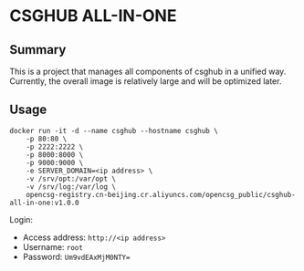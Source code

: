 # CSGHUB ALL-IN-ONE

## Summary

This is a project that manages all components of csghub in a unified way. Currently, the overall image is relatively large and will be optimized later.

## Usage

```shell
docker run -it -d --name csghub --hostname csghub \
    -p 80:80 \
    -p 2222:2222 \
    -p 8000:8000 \
    -p 9000:9000 \
    -e SERVER_DOMAIN=<ip address> \
    -v /srv/opt:/var/opt \
    -v /srv/log:/var/log \
    opencsg-registry.cn-beijing.cr.aliyuncs.com/opencsg_public/csghub-all-in-one:v1.0.0
```

Login:

- Access address: `http://<ip address>`
- Username: `root`
- Password: `Um9vdEAxMjM0NTY=`